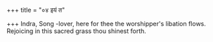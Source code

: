 +++
title = "०४ इयं त"

+++
Indra, Song -lover, here for thee the worshipper's libation flows.  
     Rejoicing in this sacred grass thou shinest forth.
